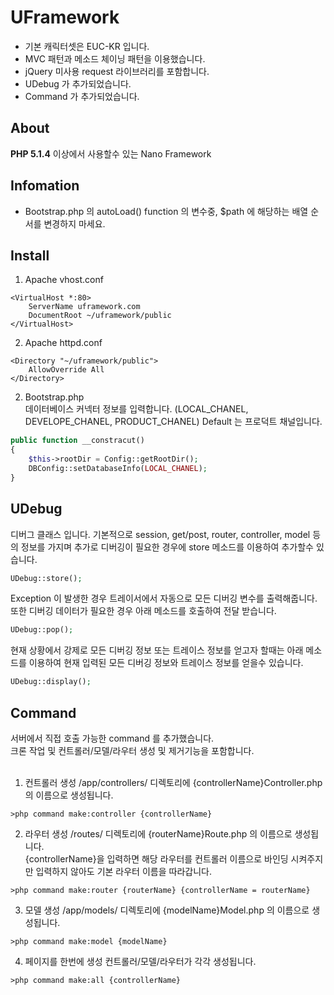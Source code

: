 # UFramework
- 기본 캐릭터셋은 EUC-KR 입니다. 
- MVC 패턴과 메소드 체이닝 패턴을 이용했습니다.
- jQuery 미사용 request 라이브러리를 포함합니다.
- UDebug 가 추가되었습니다.
- Command 가 추가되었습니다.

## About
<strong>PHP 5.1.4</strong> 이상에서 사용할수 있는 Nano Framework<br>

## Infomation
- Bootstrap.php 의 autoLoad() function 의 변수중, $path 에 해당하는 배열 순서를 변경하지 마세요.

## Install
1. Apache vhost.conf
```apacheconfig
<VirtualHost *:80>
    ServerName uframework.com
    DocumentRoot ~/uframework/public
</VirtualHost>
```

2. Apache httpd.conf
```apacheconfig
<Directory "~/uframework/public">
    AllowOverride All
</Directory>
```

2. Bootstrap.php<br>
데이터베이스 커넥터 정보를 입력합니다.
(LOCAL_CHANEL, DEVELOPE_CHANEL, PRODUCT_CHANEL) Default 는 프로덕트 채널입니다.
```PHP
public function __constracut()
{
    $this->rootDir = Config::getRootDir();
    DBConfig::setDatabaseInfo(LOCAL_CHANEL);
}
```

## UDebug
디버그 클래스 입니다. 기본적으로 session, get/post, router, controller, model 등의
정보를 가지며 추가로 디버깅이 필요한 경우에 store 메소드를 이용하여 추가할수 있습니다. 

```PHP
UDebug::store();
```

Exception 이 발생한 경우 트레이서에서 자동으로 모든 디버깅 변수를 출력해줍니다. 또한 
디버깅 데이터가 필요한 경우 아래 메소드를 호출하여 전달 받습니다.
```PHP
UDebug::pop();
``` 

현재 상황에서 강제로 모든 디버깅 정보 또는 트레이스 정보를 얻고자 할때는
아래 메소드를 이용하여 현재 입력된 모든 디버깅 정보와 트레이스 정보를 얻을수 있습니다.
```PHP
UDebug::display();
```

## Command
서버에서 직접 호출 가능한 command 를 추가했습니다.<br>
크론 작업 및 컨트롤러/모델/라우터 생성 및 제거기능을 포함합니다.<br><br>

1. 컨트롤러 생성
/app/controllers/ 디렉토리에 {controllerName}Controller.php 의 이름으로 생성됩니다. 
```SH
>php command make:controller {controllerName}
```

2. 라우터 생성
/routes/ 디렉토리에 {routerName}Route.php 의 이름으로 생성됩니다.<br>
{controllerName}을 입력하면 해당 라우터를 컨트롤러 이름으로 바인딩 시켜주지만 입력하지 않아도 기본 라우터 이름을 따라갑니다.
```SH
>php command make:router {routerName} {controllerName = routerName}
```

3. 모델 생성
/app/models/ 디렉토리에 {modelName}Model.php 의 이름으로 생성됩니다.
```SH
>php command make:model {modelName}
```

4. 페이지를 한번에 생성
컨트롤러/모델/라우터가 각각 생성됩니다.
```SH
>php command make:all {controllerName}
```
